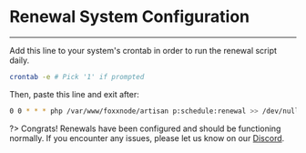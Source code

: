 # Renewal System Configuration

***

Add this line to your system's crontab in order to run the renewal script daily.

```bash
crontab -e # Pick '1' if prompted
```
Then, paste this line and exit after:

```bash
0 0 * * * php /var/www/foxxnode/artisan p:schedule:renewal >> /dev/null 2>&1
```

?>
Congrats! Renewals have been configured and should be functioning normally.
If you encounter any issues, please let us know on our [Discord](https://discord.com/invite/8ZmFEtfUKM).
